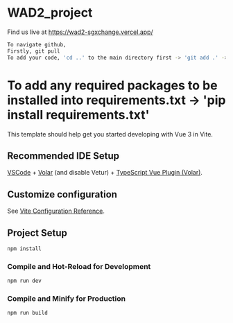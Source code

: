 # WAD2_project

Find us live at https://wad2-sgxchange.vercel.app/

```sh
To navigate github,
Firstly, git pull
To add your code, 'cd ..' to the main directory first -> 'git add .' -> 'git commit -m "wtv msg"' -> 'git push'
```

# To add any required packages to be installed into requirements.txt -> 'pip install requirements.txt'

This template should help get you started developing with Vue 3 in Vite.

## Recommended IDE Setup

[VSCode](https://code.visualstudio.com/) + [Volar](https://marketplace.visualstudio.com/items?itemName=Vue.volar) (and disable Vetur) + [TypeScript Vue Plugin (Volar)](https://marketplace.visualstudio.com/items?itemName=Vue.vscode-typescript-vue-plugin).

## Customize configuration

See [Vite Configuration Reference](https://vitejs.dev/config/).

## Project Setup

```sh
npm install
```

### Compile and Hot-Reload for Development

```sh
npm run dev
```

### Compile and Minify for Production

```sh
npm run build
```
